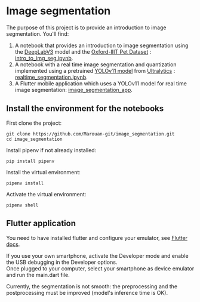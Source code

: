 # Image segmentation

The purpose of this project is to provide an introduction to image segmentation. You'll find:
1. A notebook that provides an introduction to image segmentation using the  [DeepLabV3](https://pytorch.org/vision/main/models/deeplabv3.html) model and the [Oxford-IIIT Pet Dataset](https://www.robots.ox.ac.uk/~vgg/data/pets/) : [intro_to_img_seg.ipynb](./intro_to_img_seg.ipynb).
2. A notebook with a real time image segmentation and quantization implemented using a pretrained [YOLOv11 model](https://docs.ultralytics.com/models/yolo11/#overview) from [Ultralytics](https://docs.ultralytics.com/) : [realtime_segmentation.ipynb](./realtime_segmentation.ipynb).
3. A Flutter mobile application which uses a YOLOv11 model for real time image segmentation: [image_segmentation_app](./image_segmentation_app/).

## Install the environment for the notebooks

First clone the project:
```
git clone https://github.com/Marouan-git/image_segmentation.git
cd image_segmentation
```
Install pipenv if not already installed:
```
pip install pipenv
```

Install the virtual environment:
```
pipenv install
```

Activate the virtual environment:
```
pipenv shell
```

## Flutter application

You need to have installed flutter and configure your emulator, see [Flutter docs](https://docs.flutter.dev/get-started/install).  
  
If you use your own smartphone, activate the Developer mode and enable the USB debugging in the Developer options.  
Once plugged to your computer, select your smartphone as device emulator and run the main.dart file.  
  
Currently, the segmentation is not smooth: the preprocessing and the postprocessing must be improved (model's inference time is OK).